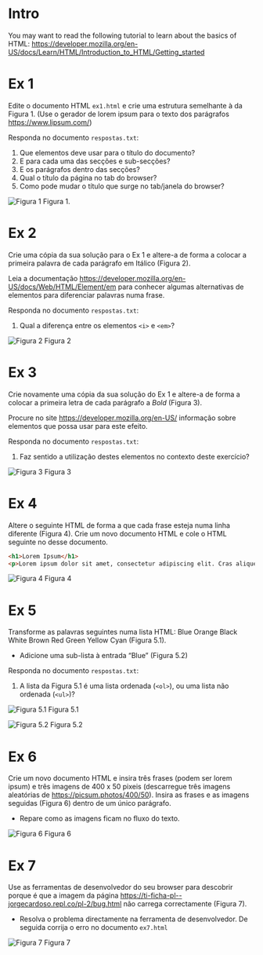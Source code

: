 # Intro
You may want to read the following tutorial to learn about the basics of HTML: https://developer.mozilla.org/en-US/docs/Learn/HTML/Introduction_to_HTML/Getting_started

# Ex 1
Edite o documento HTML `ex1.html` e crie uma estrutura semelhante à da Figura 1.  (Use o gerador de lorem ipsum para o texto dos parágrafos https://www.lipsum.com/)

Responda no documento `respostas.txt`:

1. Que elementos deve usar para o título do documento? 
2. E para cada uma das secções e sub-secções? 
3. E os parágrafos dentro das secções?
4. Qual o título da página no tab do browser? 
5. Como pode mudar o título que surge no tab/janela do browser? 
 
![Figura 1](assets/fig1.png)
Figura 1.

# Ex 2
Crie uma cópia da sua solução para o Ex 1 e altere-a de forma a colocar a primeira palavra de cada parágrafo em Itálico (Figura 2).

Leia a documentação https://developer.mozilla.org/en-US/docs/Web/HTML/Element/em para conhecer algumas alternativas de elementos para diferenciar palavras numa frase.
   
Responda no documento `respostas.txt`:
1. Qual a diferença entre os elementos `<i>` e `<em>`?

![Figura 2](assets/fig2.png)
Figura 2

# Ex 3
Crie novamente uma cópia da sua solução do Ex 1 e altere-a de forma a colocar a primeira letra de cada parágrafo a *Bold* (Figura 3). 

Procure no site https://developer.mozilla.org/en-US/ informação sobre elementos que possa usar para este efeito.

Responda no documento `respostas.txt`:
1. Faz sentido a utilização destes elementos no contexto deste exercício?

![Figura 3](assets/fig3.png)
Figura 3

# Ex 4
Altere o seguinte HTML de forma a que cada frase esteja numa linha diferente (Figura 4).
Crie um novo documento HTML e cole o HTML seguinte no <body> desse documento.

```html
<h1>Lorem Ipsum</h1>
<p>Lorem ipsum dolor sit amet, consectetur adipiscing elit. Cras aliquet massa id enim posuere congue. Pellentesque venenatis lobortis libero at varius. Nullam sit amet sapien at arcu porta placerat eget sed metus. Interdum et malesuada fames ac ante ipsum primis in faucibus. Sed ac felis eu libero eleifend commodo. In at varius tellus. Vivamus at sollicitudin diam, sed consectetur ipsum. Proin maximus nisi est, nec porttitor est lacinia vel. Vivamus sagittis sed ante eget finibus. Ut euismod, libero vitae varius blandit, tortor est iaculis magna, ut lobortis arcu nisi eu mi. Cras tempus justo a purus dapibus faucibus. In hac habitasse platea dictumst. Suspendisse eleifend malesuada libero sit amet pretium.</p>
```

![Figura 4](assets/fig4.png)
Figura 4

# Ex 5
Transforme as palavras seguintes numa lista HTML: Blue Orange Black White Brown Red Green Yellow Cyan (Figura 5.1).

- Adicione uma sub-lista à entrada “Blue” (Figura 5.2)

Responda no documento `respostas.txt`:
1. A lista da Figura 5.1 é uma lista ordenada (`<ol>`), ou uma lista não ordenada (`<ul>`)?



![Figura 5.1](assets/fig5.1.png)
Figura 5.1


![Figura 5.2](assets/fig5.2.png)
Figura 5.2

# Ex 6
Crie um novo documento HTML e insira três frases (podem ser lorem ipsum) e três imagens de 400 x 50 pixeis (descarregue três imagens aleatórias de https://picsum.photos/400/50). Insira as frases e as imagens seguidas (Figura 6) dentro de um único parágrafo.

- Repare como as imagens ficam no fluxo do texto.

![Figura 6](assets/fig7.png)
Figura 6


# Ex 7
Use as ferramentas de desenvolvedor do seu browser para descobrir porque é que a imagem da página https://ti-ficha-pl--jorgecardoso.repl.co/pl-2/bug.html não carrega correctamente (Figura 7).

- Resolva o problema directamente na ferramenta de desenvolvedor. De seguida corrija o erro no documento `ex7.html` 

![Figura 7](assets/fig9.png)
Figura 7
